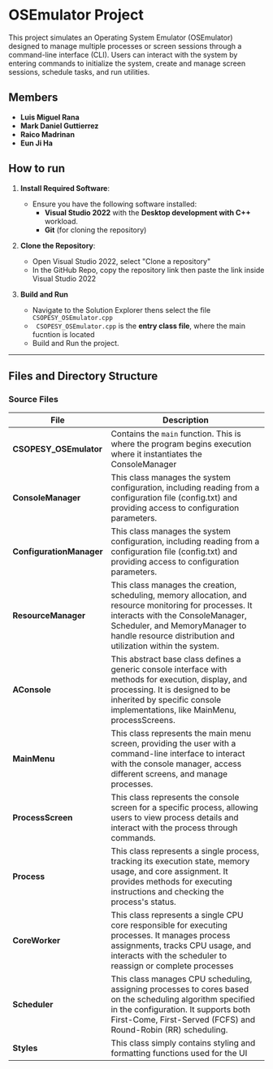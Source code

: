 # **OSEmulator Project**

This project simulates an Operating System Emulator (OSEmulator) designed to manage multiple processes or screen sessions through a command-line interface (CLI). Users can interact with the system by entering commands to initialize the system, create and manage screen sessions, schedule tasks, and run utilities.

## **Members**

- **Luis Miguel Rana**
- **Mark Daniel Guttierrez**
- **Raico Madrinan**
- **Eun Ji Ha**

## **How to run** 
1. **Install Required Software**:
   - Ensure you have the following software installed:
     - **Visual Studio 2022** with the **Desktop development with C++** workload.
     - **Git** (for cloning the repository)
      
2. **Clone the Repository**:
   - Open Visual Studio 2022, select "Clone a repository"
   - In the GitHub Repo, copy the repository link then paste the link inside Visual Studio 2022
   
3. **Build and Run**
   -   Navigate to the Solution Explorer thens select the file ``` CSOPESY_OSEmulator.cpp```
   -   ``` CSOPESY_OSEmulator.cpp``` is the **entry class file**, where the main fucntion is located
   -   Build and Run the project.


---

## **Files and Directory Structure**

### **Source Files**
| File              | Description                                                                                                                                                          |
|-------------------|----------------------------------------------------------------------------------------------------------------------------------------------------------------------|
| **CSOPESY_OSEmulator**| Contains the `main` function. This is where the program begins execution where it instantiates the ConsoleManager   |
| **ConsoleManager**   | This class manages the system configuration, including reading from a configuration file (config.txt) and providing access to configuration parameters.                |
| **ConfigurationManager** | This class manages the system configuration, including reading from a configuration file (config.txt) and providing access to configuration parameters.                   |
| **ResourceManager**| This class manages the creation, scheduling, memory allocation, and resource monitoring for processes. It interacts with the ConsoleManager, Scheduler, and MemoryManager to handle resource distribution and utilization within the system.  |
| **AConsole**| This abstract base class defines a generic console interface with methods for execution, display, and processing. It is designed to be inherited by specific console implementations, like MainMenu, processScreens.   |
| **MainMenu**   | This class represents the main menu screen, providing the user with a command-line interface to interact with the console manager, access different screens, and manage processes.                |
| **ProcessScreen** | This class represents the console screen for a specific process, allowing users to view process details and interact with the process through commands.                   |
| **Process** | This class represents a single process, tracking its execution state, memory usage, and core assignment. It provides methods for executing instructions and checking the process's status.  |
| **CoreWorker**| This class represents a single CPU core responsible for executing processes. It manages process assignments, tracks CPU usage, and interacts with the scheduler to reassign or complete processes   |
| **Scheduler**   | This class manages CPU scheduling, assigning processes to cores based on the scheduling algorithm specified in the configuration. It supports both First-Come, First-Served (FCFS) and Round-Robin (RR) scheduling.                |
| **Styles** | This class simply contains styling and formatting functions used for the UI                   |
